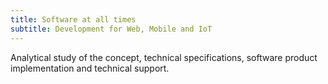 ```yaml
---
title: Software at all times
subtitle: Development for Web, Mobile and IoT
---
```

Analytical study of the concept, technical specifications, software product implementation and technical support.
